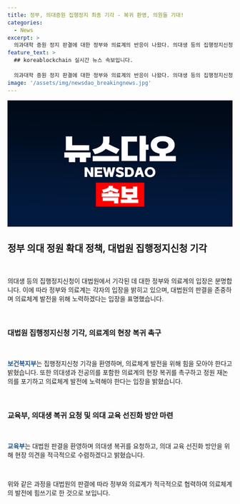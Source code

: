 ```yaml
---
title: 정부, 의대증원 집행정지 최종 기각 - 복귀 환영, 의원들 기대!
categories:
  - News
excerpt: >
  의과대학 증원 정지 판결에 대한 정부와 의료계의 반응이 나왔다. 의대생 등의 집행정지신청이 대법원에서 기각된 것을 환영하면서, 보건복지부는 의료체계 발전에 힘을 모을 것을 촉구했고, 교육부는 의대 교육 선진화 방안을 마련하기 위해 의견을 수렴할 것이라고 밝혔다. 이에 대한 의대생과 전공의 복귀 촉구와 정부의 의학교육 선진화 노력 강조가 이루어졌다. (150자)
feature_text: >
  ## koreablockchain 실시간 뉴스 속보입니다.

  의과대학 증원 정지 판결에 대한 정부와 의료계의 반응이 나왔다. 의대생 등의 집행정지신청이 대법원에서 기각된 것을 환영하면서, 보건복지부는 의료체계 발전에 힘을 모을 것을 촉구했고, 교육부는 의대 교육 선진화 방안을 마련하기 위해 의견을 수렴할 것이라고 밝혔다. 이에 대한 의대생과 전공의 복귀 촉구와 정부의 의학교육 선진화 노력 강조가 이루어졌다. (150자)
image: '/assets/img/newsdao_breakingnews.jpg'
---
```


<p><img src="/assets/img/newsdao_breakingnews.jpg" alt="koreablockchain 속보" /></p>

<h2 data-ke-size="size26">정부 의대 정원 확대 정책, 대법원 집행정지신청 기각</h2>

<p data-ke-size="size16">&nbsp;</p>

<p>의대생 등의 집행정지신청이 대법원에서 기각된 데 대한 정부와 의료계의 입장은 분명합니다. 이에 따라 정부와 의료계는 각자의 입장을 밝히고 있으며, 대법원의 판결을 존중하며 의료체계 발전을 위해 노력하겠다는 입장을 표명했습니다.</p>

<p data-ke-size="size16">&nbsp;</p>

<h3>대법원 집행정지신청 기각, 의료계의 현장 복귀 촉구</h3>

<p data-ke-size="size16">&nbsp;</p>

<p><b><span style="color: #1a5490;">보건복지부</span></b>는 집행정지신청 기각을 환영하며, 의료체계 발전을 위해 힘을 모아야 한다고 밝혔습니다. 또한 의대생과 전공의를 포함한 의료계의 현장 복귀를 촉구하고 정원 재논의를 포기하고 의료체계 발전에 노력해야 한다는 입장을 밝혔습니다.</p>

<p data-ke-size="size16">&nbsp;</p>

<h3>교육부, 의대생 복귀 요청 및 의대 교육 선진화 방안 마련</h3>

<p data-ke-size="size16">&nbsp;</p>

<p><b><span style="color: #1a5490;">교육부</span></b>는 대법원 판결을 환영하며 의대생 복귀를 요청하고, 의대 교육 선진화 방안을 위해 현장 의견을 적극적으로 수렴하겠다고 밝혔습니다.</p>

<p data-ke-size="size16">&nbsp;</p>

<p>위와 같은 과정을 대법원의 판결에 따라 정부와 의료계가 적극적으로 협력하여 의료체계의 발전에 힘쓰기로 한 것으로 보입니다.</p>

